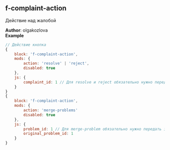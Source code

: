 <a name="module_f-complaint-action"></a>

## f-complaint-action
Действие над жалобой

**Author**: olgakozlova  
**Example**  
```js
// Действие кнопка
{
    block: 'f-complaint-action',
    mods: {
        action: 'resolve' | 'reject',
        disabled: true
    },
    js: {
        complaint_id: 1 // Для resolve и reject обязательно нужно передать id жалобы
    }
}
{
    block: 'f-complaint-action',
    mods: {
        action: 'merge-problems'
        disabled: true
    },
    js: {
        problem_id: 1 // Для merge-problem обязательно нужно передать id задач
        original_problem_id: 1
    }
}
```
